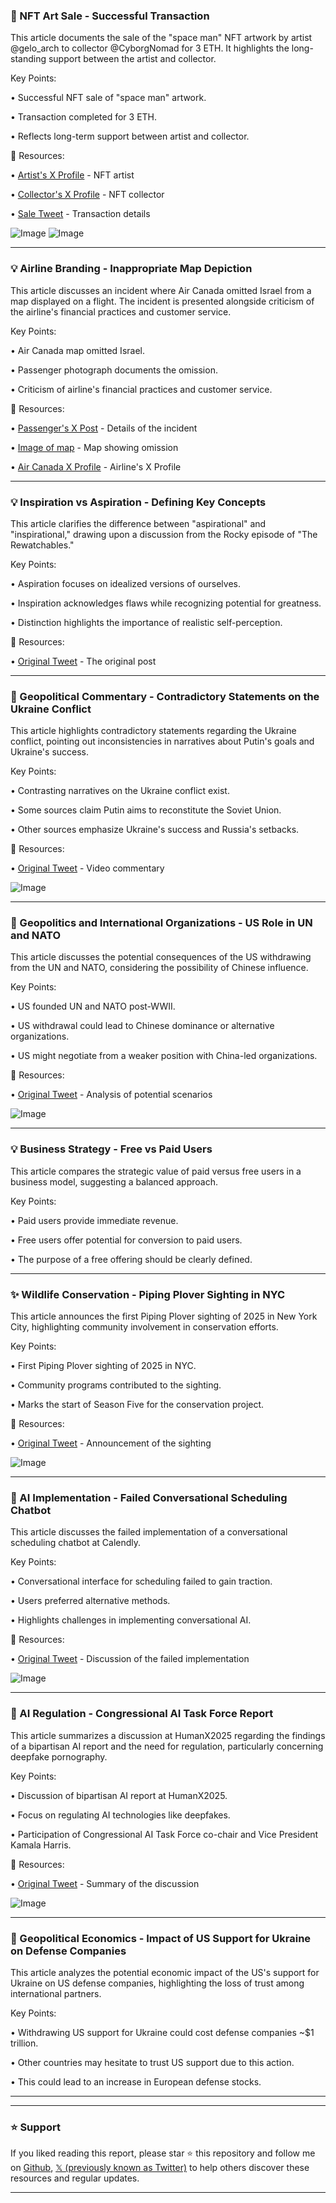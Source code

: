 ### 🤖 NFT Art Sale - Successful Transaction

This article documents the sale of the "space man" NFT artwork by artist @gelo_arch to collector @CyborgNomad for 3 ETH.  It highlights the long-standing support between the artist and collector.

Key Points:

• Successful NFT sale of "space man" artwork.

• Transaction completed for 3 ETH.

• Reflects long-term support between artist and collector.


🔗 Resources:

• [Artist's X Profile](https://x.com/gelo_arch) - NFT artist

• [Collector's X Profile](https://x.com/CyborgNomad) - NFT collector

• [Sale Tweet](https://x.com/gelo_arch/status/1898909023006495221) - Transaction details

![Image](https://pbs.twimg.com/media/GlpHWfKWsAA5F3c?format=jpg&name=small)
![Image](https://pbs.twimg.com/media/GlpHXHtXYAAa9tt?format=jpg&name=small)


---
### 💡 Airline Branding - Inappropriate Map Depiction

This article discusses an incident where Air Canada omitted Israel from a map displayed on a flight.  The incident is presented alongside criticism of the airline's financial practices and customer service.


Key Points:

• Air Canada map omitted Israel.

• Passenger photograph documents the omission.

• Criticism of airline's financial practices and customer service.


🔗 Resources:

• [Passenger's X Post](https://x.com/DahliaKurtz/status/1898931384770613363) - Details of the incident

• [Image of map](https://pbs.twimg.com/media/GlpZ9sfXsAA2R6v?format=jpg&name=small) - Map showing omission

• [Air Canada X Profile](https://x.com/AirCanada) - Airline's X Profile


---
### 💡 Inspiration vs Aspiration - Defining Key Concepts

This article clarifies the difference between "aspirational" and "inspirational," drawing upon a discussion from the Rocky episode of "The Rewatchables."

Key Points:

• Aspiration focuses on idealized versions of ourselves.

• Inspiration acknowledges flaws while recognizing potential for greatness.

• Distinction highlights the importance of realistic self-perception.


🔗 Resources:

• [Original Tweet](https://x.com/chrisyeh/status/1898949950433804678) - The original post


---
### 🤖 Geopolitical Commentary - Contradictory Statements on the Ukraine Conflict

This article highlights contradictory statements regarding the Ukraine conflict, pointing out inconsistencies in narratives about Putin's goals and Ukraine's success.

Key Points:

• Contrasting narratives on the Ukraine conflict exist.

• Some sources claim Putin aims to reconstitute the Soviet Union.

• Other sources emphasize Ukraine's success and Russia's setbacks.



🔗 Resources:

• [Original Tweet](https://x.com/TheChiefNerd/status/1898879403897106902) - Video commentary


![Image](https://pbs.twimg.com/amplify_video_thumb/1898879310196310016/img/wEKE0_eXO1mgGaJz.jpg)


---
### 🤖 Geopolitics and International Organizations - US Role in UN and NATO

This article discusses the potential consequences of the US withdrawing from the UN and NATO, considering the possibility of Chinese influence.

Key Points:

• US founded UN and NATO post-WWII.

• US withdrawal could lead to Chinese dominance or alternative organizations.

• US might negotiate from a weaker position with China-led organizations.


🔗 Resources:

• [Original Tweet](https://x.com/balajis/status/1898803543626375534) - Analysis of potential scenarios

![Image](https://pbs.twimg.com/media/GlnnUsHbAAAV6ME?format=jpg&name=small)


---
### 💡 Business Strategy - Free vs Paid Users

This article compares the strategic value of paid versus free users in a business model, suggesting a balanced approach.

Key Points:

• Paid users provide immediate revenue.

• Free users offer potential for conversion to paid users.

• The purpose of a free offering should be clearly defined.



---
### ✨ Wildlife Conservation - Piping Plover Sighting in NYC

This article announces the first Piping Plover sighting of 2025 in New York City, highlighting community involvement in conservation efforts.

Key Points:

• First Piping Plover sighting of 2025 in NYC.

• Community programs contributed to the sighting.

• Marks the start of Season Five for the conservation project.


🔗 Resources:

• [Original Tweet](https://x.com/NycPlover/status/1898874334124413194) - Announcement of the sighting

![Image](https://pbs.twimg.com/amplify_video_thumb/1898874228096499713/img/wr114mnIww8dBKs1.jpg)


---
### 🤖 AI Implementation - Failed Conversational Scheduling Chatbot

This article discusses the failed implementation of a conversational scheduling chatbot at Calendly.

Key Points:

• Conversational interface for scheduling failed to gain traction.

• Users preferred alternative methods.

• Highlights challenges in implementing conversational AI.


🔗 Resources:

• [Original Tweet](https://x.com/jasonlk/status/1898897341211394097) - Discussion of the failed implementation

![Image](https://pbs.twimg.com/ext_tw_video_thumb/1898776311998640128/pu/img/ssQ4r4uylLDsKmUj.jpg)


---
### 🤖 AI Regulation - Congressional AI Task Force Report

This article summarizes a discussion at HumanX2025 regarding the findings of a bipartisan AI report and the need for regulation, particularly concerning deepfake pornography.

Key Points:

• Discussion of bipartisan AI report at HumanX2025.

• Focus on regulating AI technologies like deepfakes.

• Participation of Congressional AI Task Force co-chair and Vice President Kamala Harris.


🔗 Resources:

• [Original Tweet](https://x.com/benparr/status/1898906901628469285) - Summary of the discussion

![Image](https://pbs.twimg.com/media/GlpFwrHbwAA8obe?format=jpg&name=small)


---
### 🤖 Geopolitical Economics - Impact of US Support for Ukraine on Defense Companies

This article analyzes the potential economic impact of the US's support for Ukraine on US defense companies, highlighting the loss of trust among international partners.

Key Points:

• Withdrawing US support for Ukraine could cost defense companies ~$1 trillion.

• Other countries may hesitate to trust US support due to this action.

• This could lead to an increase in European defense stocks.



---


---

### ⭐️ Support

If you liked reading this report, please star ⭐️ this repository and follow me on [Github](https://github.com/Drix10), [𝕏 (previously known as Twitter)](https://x.com/DRIX_10_) to help others discover these resources and regular updates.

---